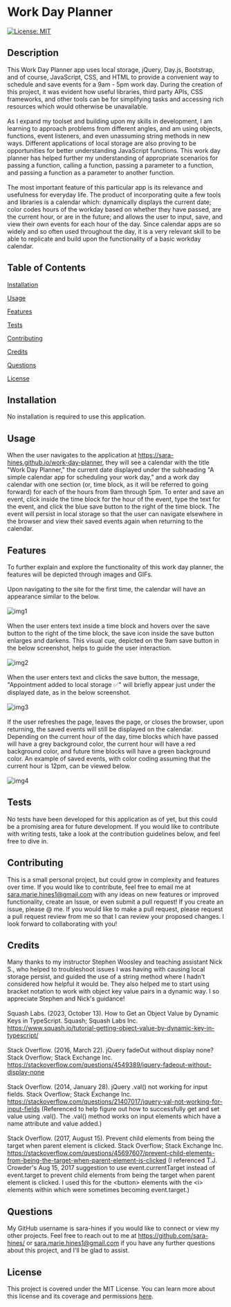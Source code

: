 # Work Day Planner

[![License: MIT](https://img.shields.io/badge/License-MIT-green.svg)](https://opensource.org/licenses/MIT)

## Description

This Work Day Planner app uses local storage, jQuery, Day.js, Bootstrap, and of course, JavaScript, CSS, and HTML to provide a convenient way to schedule and save events for a 9am - 5pm work day. During the creation of this project, it was evident how useful libraries, third party APIs, CSS frameworks, and other tools can be for simplifying tasks and accessing rich resources which would otherwise be unavailable.<br/><br/>As I expand my toolset and building upon my skills in development, I am learning to approach problems from different angles, and am using objects, functions, event listeners, and even unassuming string methods in new ways. Different applications of local storage are also proving to be opportunities for better understanding JavaScript functions. This work day planner has helped further my understanding of appropriate scenarios for passing a function, calling a function, passing a parameter to a function, and passing a function as a parameter to another function.<br/><br/>The most important feature of this particular app is its relevance and usefulness for everyday life. The product of incorporating quite a few tools and libraries is a calendar which: dynamically displays the current date; color codes hours of the workday based on whether they have passed, are the current hour, or are in the future; and allows the user to input, save, and view their own events for each hour of the day. Since calendar apps are so widely and so often used throughout the day, it is a very relevant skill to be able to replicate and build upon the functionality of a basic workday calendar.

## Table of Contents

[Installation](#installation)

[Usage](#usage)

[Features](#features)

[Tests](#tests)

[Contributing](#contributing)

[Credits](#credits)

[Questions](#questions)

[License](#license)

## Installation

No installation is required to use this application.

## Usage

When the user navigates to the application at https://sara-hines.github.io/work-day-planner, they will see a calendar with the title "Work Day Planner," the current date displayed under the subheading "A simple calendar app for scheduling your work day," and a work day calendar with one section (or, time block, as it will be referred to going forward) for each of the hours from 9am through 5pm. To enter and save an event, click inside the time block for the hour of the event, type the text for the event, and click the blue save button to the right of the time block. The event will persist in local storage so that the user can navigate elsewhere in the browser and view their saved events again when returning to the calendar.

## Features

To further explain and explore the functionality of this work day planner, the features will be depicted through images and GIFs.<br/><br/>Upon navigating to the site for the first time, the calendar will have an appearance similar to the below.<br/><br/>![img1](https://github.com/sara-hines/work-day-planner/assets/90005274/bfa150d5-f1c7-4c22-8fe2-8d9c163083bf)<br/><br/>When the user enters text inside a time block and hovers over the save button to the right of the time block, the save icon inside the save button enlarges and darkens. This visual cue, depicted on the 9am save button in the below screenshot, helps to guide the user interaction.<br/><br/>![img2](https://github.com/sara-hines/work-day-planner/assets/90005274/d560f1e8-7e5c-4ae0-8b72-9daa50f2216b)<br/><br/>When the user enters text and clicks the save button, the message, "Appointment added to local storage ✅" will briefly appear just under the displayed date, as in the below screenshot.<br/><br/>![img3](https://github.com/sara-hines/work-day-planner/assets/90005274/467f2ba6-a760-492c-a9f4-82abab9a999f)<br/><br/>If the user refreshes the page, leaves the page, or closes the browser, upon returning, the saved events will still be displayed on the calendar. Depending on the current hour of the day, time blocks which have passed will have a grey background color, the current hour will have a red background color, and future time blocks will have a green background color. An example of saved events, with color coding assuming that the current hour is 12pm, can be viewed below.<br/><br/>![img4](https://github.com/sara-hines/work-day-planner/assets/90005274/52922787-3907-4e82-8dd2-4dbf9de649a6)

## Tests

No tests have been developed for this application as of yet, but this could be a promising area for future development. If you would like to contribute with writing tests, take a look at the contribution guidelines below, and feel free to dive in.

## Contributing

This is a small personal project, but could grow in complexity and features over time. If you would like to contribute, feel free to email me at sara.marie.hines1@gmail.com with any ideas on new features or improved functionality, create an Issue, or even submit a pull request! If you create an issue, please @ me. If you would like to make a pull request, please request a pull request review from me so that I can review your proposed changes. I look forward to collaborating with you!

## Credits

Many thanks to my instructor Stephen Woosley and teaching assistant Nick S., who helped to troubleshoot issues I was having with causing local storage persist, and guided the use of a string method where I hadn't considered how helpful it would be. They also helped me to start using bracket notation to work with object key value pairs in a dynamic way. I so appreciate Stephen and Nick's guidance!<br/><br/>Squash Labs. (2023, October 13). How to Get an Object Value by Dynamic Keys in TypeScript. Squash; Squash Labs Inc. https://www.squash.io/tutorial-getting-object-value-by-dynamic-key-in-typescript/<br/><br/>Stack Overflow. (2016, March 22). jQuery fadeOut without display none? Stack Overflow; Stack Exchange Inc. https://stackoverflow.com/questions/4549389/jquery-fadeout-without-display-none<br/><br/>Stack Overflow. (2014, January 28). jQuery .val() not working for input fields. Stack Overflow; Stack Exchange Inc. https://stackoverflow.com/questions/21407017/jquery-val-not-working-for-input-fields (Referenced to help figure out how to successfully get and set value using .val(). The .val() method works on input elements which have a name attribute and value added.)<br/><br/>Stack Overflow. (2017, August 15). Prevent child elements from being the target when parent element is clicked. Stack Overflow; Stack Exchange Inc. https://stackoverflow.com/questions/45697607/prevent-child-elements-from-being-the-target-when-parent-element-is-clicked (I referenced T.J. Crowder's Aug 15, 2017 suggestion to use event.currentTarget instead of event.target to prevent child elements from being the target when parent element is clicked. I used this for the \<button> elements with the \<i> elements within which were sometimes becoming event.target.)

## Questions

My GitHub username is sara-hines if you would like to connect or view my other projects. Feel free to reach out to me at https://github.com/sara-hines/ or sara.marie.hines1@gmail.com if you have any further questions about this project, and I'll be glad to assist.

## License

This project is covered under the MIT License. You can learn more about this license and its coverage and permissions [here](https://opensource.org/licenses/MIT).